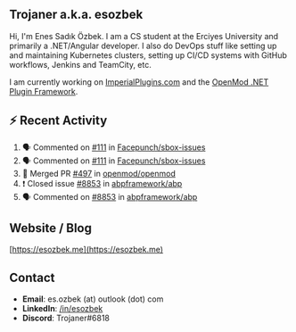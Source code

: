 ##  Trojaner a.k.a. esozbek
Hi, I'm Enes Sadık Özbek. I am a CS student at the Erciyes University and primarily a .NET/Angular developer. I also do DevOps stuff like setting up and maintaining Kubernetes clusters, setting up CI/CD systems with GitHub workflows, Jenkins and TeamCity, etc.

I am currently working on [ImperialPlugins.com](https://imperialplugins.com) and the [OpenMod .NET Plugin Framework](https://github.com/openmod/openmod). 

## :zap: Recent Activity

<!--START_SECTION:activity-->
1. 🗣 Commented on [#111](https://github.com/Facepunch/sbox-issues/issues/111) in [Facepunch/sbox-issues](https://github.com/Facepunch/sbox-issues)
2. 🗣 Commented on [#111](https://github.com/Facepunch/sbox-issues/issues/111) in [Facepunch/sbox-issues](https://github.com/Facepunch/sbox-issues)
3. 🎉 Merged PR [#497](https://github.com/openmod/openmod/pull/497) in [openmod/openmod](https://github.com/openmod/openmod)
4. ❗️ Closed issue [#8853](https://github.com/abpframework/abp/issues/8853) in [abpframework/abp](https://github.com/abpframework/abp)
5. 🗣 Commented on [#8853](https://github.com/abpframework/abp/issues/8853) in [abpframework/abp](https://github.com/abpframework/abp)
<!--END_SECTION:activity-->

## Website / Blog
[https://esozbek.me](https://esozbek.me)

## Contact
- **Email**: es.ozbek (at) outlook (dot) com
- **LinkedIn**: [/in/esozbek](https://linkedin.com/in/esozbek)
- **Discord**: Trojaner#6818
